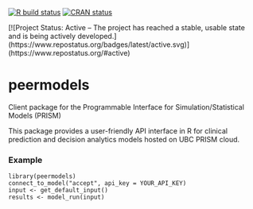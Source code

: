 <!-- badges: start -->
[![R build status](https://github.com/resplab/peermodels/workflows/R-CMD-check/badge.svg)](https://github.com/resplab/peermodels/actions)
[![CRAN status](https://www.r-pkg.org/badges/version/peermodels)](https://CRAN.R-project.org/package=peermodels)
<!-- badges: end -->[![Project Status: Active – The project has reached a stable, usable state and is being actively developed.](https://www.repostatus.org/badges/latest/active.svg)](https://www.repostatus.org/#active)

# peermodels
Client package for the Programmable Interface for Simulation/Statistical Models (PRISM)

This package provides a user-friendly API interface in R for clinical prediction and decision analytics models hosted on UBC PRISM cloud.

### Example
```
library(peermodels)
connect_to_model("accept", api_key = YOUR_API_KEY)
input <- get_default_input()
results <- model_run(input)
```

